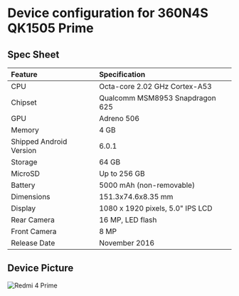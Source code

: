 # Device configuration for 360N4S QK1505 Prime
## Spec Sheet

| Feature                 | Specification                     |
| :---------------------- | :-------------------------------- |
| CPU                     | Octa-core 2.02 GHz Cortex-A53     |
| Chipset                 | Qualcomm MSM8953 Snapdragon 625   |
| GPU                     | Adreno 506                        |
| Memory                  | 4 GB                              |
| Shipped Android Version | 6.0.1                             |
| Storage                 | 64 GB                             |
| MicroSD                 | Up to 256 GB                      |
| Battery                 | 5000 mAh (non-removable)          |
| Dimensions              | 151.3x74.6x8.35 mm            |
| Display                 | 1080 x 1920 pixels, 5.0" IPS LCD  |
| Rear Camera             | 16 MP, LED flash                  |
| Front Camera            | 8 MP                              |
| Release Date            | November 2016                     |

## Device Picture

![Redmi 4 Prime](http://cdimg.good.cc/images/UploadImage/0/613/613911.png "360 N4S Prime")
